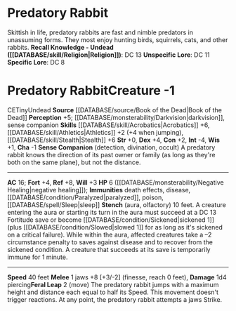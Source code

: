 ﻿---
ac: '16'
alignment: CE
all_resistance: null
burrow_speed: null
charisma: '-1'
climb_speed: null
constitution: '+2'
creature_ability:
- Feral Leap
- Sense Companion
- Stench
creature_family: '[[DATABASE/monsterfamily/Risen Pet|Risen Pet]]'
dexterity: '+4'
element: null
fly_speed: null
fortitude: '+4'
hardness: null
hp: 6 ( negative healing )
id: '1895'
immunity:
- '[[DATABASE/trait/Death|death]] effects'
- '[[DATABASE/trait/Disease|disease]]'
- '[[DATABASE/condition/Paralyzed|paralyzed]]'
- '[[DATABASE/trait/Poison|poison]]'
- '[[DATABASE/spell/Sleep|sleep]]'
intelligence: '-4'
land_speed: '40'
language: null
level: '-1'
max_speed: '40'
name: Predatory Rabbit
perception: '+5'
rarity: Common
reflex: '+8'
resistance: null
rus_type_level: null
school: null
sense:
- '[[DATABASE/monsterability/Darkvision|darkvision]]'
- sense companion
size: Tiny
skill:
- '[[DATABASE/skill/Acrobatics|Acrobatics]] +6'
- '[[DATABASE/skill/Athletics|Athletics]] +2'
- '[[DATABASE/skill/Stealth|Stealth]] +6'
source: '[[DATABASE/source/Book of the Dead|Book of the Dead]]'
speed:
- 40 feet
spell: null
strength: '+0'
strength_req: '0'
strongest_save:
- Reflex
swim_speed: null
trait:
- '[[DATABASE/trait/Undead|Undead]]'
type: Creature
vision: Darkvision
weakest_save:
- Will
weakness: null
will: '+3'
wisdom: '+1'

---
# Predatory Rabbit

Skittish in life, predatory rabbits are fast and nimble predators in unassuming forms. They most enjoy hunting birds, squirrels, cats, and other rabbits.
**Recall Knowledge - Undead ([[DATABASE/skill/Religion|Religion]])**: DC 13
**Unspecific Lore**: DC 11
**Specific Lore**: DC 8

# Predatory Rabbit<span class="item-type">Creature -1</span>

<span class="trait-alignment item-trait">CE</span><span class="trait-size item-trait">Tiny</span><span class="item-trait">Undead</span>
**Source** [[DATABASE/source/Book of the Dead|Book of the Dead]]
**Perception** +5; [[DATABASE/monsterability/Darkvision|darkvision]], sense companion
**Skills** [[DATABASE/skill/Acrobatics|Acrobatics]] +6, [[DATABASE/skill/Athletics|Athletics]] +2 (+4 when jumping), [[DATABASE/skill/Stealth|Stealth]] +6
**Str** +0, **Dex** +4, **Con** +2, **Int** -4, **Wis** +1, **Cha** -1
**Sense Companion** (detection, divination, occult) A predatory rabbit knows the direction of its past owner or family (as long as they're both on the same plane), but not the distance.

---
**AC** 16; **Fort** +4, **Ref** +8, **Will** +3
**HP** 6 ([[DATABASE/monsterability/Negative Healing|negative healing]]); **Immunities** death effects, disease, [[DATABASE/condition/Paralyzed|paralyzed]], poison, [[DATABASE/spell/Sleep|sleep]]
<span class="in-box-ability">**Stench** (aura, olfactory) 10 feet. A creature entering the aura or starting its turn in the aura must succeed at a DC 13 Fortitude save or become [[DATABASE/condition/Sickened|sickened 1]] (plus [[DATABASE/condition/Slowed|slowed 1]] for as long as it's sickened on a critical failure). While within the aura, affected creatures take a –2 circumstance penalty to saves against disease and to recover from the sickened condition. A creature that succeeds at its save is temporarily immune for 1 minute.</span>

---
**Speed** 40 feet
<span class="in-box-ability">**Melee** <span class="action-icon">1</span> jaws +8 [+3/-2] (finesse, reach 0 feet), **Damage** 1d4 piercing</span><span class="in-box-ability">**Feral Leap** <span class="action-icon">2</span> (move) The predatory rabbit jumps with a maximum height and distance each equal to half its Speed. This movement doesn't trigger reactions. At any point, the predatory rabbit attempts a jaws Strike.</span>